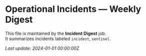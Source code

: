# Operational Incidents — Weekly Digest

This file is maintained by the **Incident Digest** job.  
It summarizes incidents labeled `incident`, `sentinel`.

_Last update: 2024-01-01 00:00:00Z_



